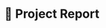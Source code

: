 # 📄 Project Report  

<object data="./1000153287.pdf" type="application/pdf" width="100%" height="800px"></object>
